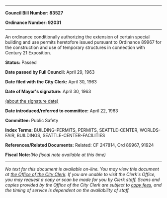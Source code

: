 

********

**Council Bill Number: 83527**
   
**Ordinance Number: 92031**
********

 An ordinance conditionally authorizing the extension of certain special building and use permits heretofore issued pursuant to Ordinance 89967 for the construction and use of temporary structures in connection with Century 21 Exposition.

**Status:** Passed
   
**Date passed by Full Council:** April 29, 1963
   
**Date filed with the City Clerk:** April 30, 1963
   
**Date of Mayor's signature:** April 30, 1963
   
[(about the signature date)](/~public/approvaldate.htm)
   
   
   
**Date introduced/referred to committee:** April 22, 1963
   
**Committee:** Public Safety
   
   
**Index Terms:** BUILDING-PERMITS, PERMITS, SEATTLE-CENTER, WORLDS-FAIR, BUILDINGS, SEATTLE-CENTER-FACILITIES

**References/Related Documents:** Related: CF 247814, Ord 89967, 91924

**Fiscal Note:**_(No fiscal note available at this time)_
********

_No text for this document is available on-line. You may view this document at [the Office of the City Clerk](http://www.seattle.gov/leg/clerk/contactUs.htm). If you are unable to visit the Clerk's Office, you may request a copy or scan be made for you by Clerk staff. Scans and copies provided by the Office of the City Clerk are subject to [copy fees](http://clerk.seattle.gov/~public/clerkfees.htm), and the timing of service is dependent on the availability of staff._

